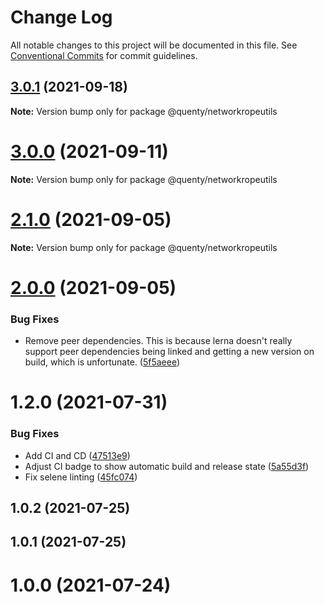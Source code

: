 # Change Log

All notable changes to this project will be documented in this file.
See [Conventional Commits](https://conventionalcommits.org) for commit guidelines.

## [3.0.1](https://github.com/Quenty/NevermoreEngine/compare/@quenty/networkropeutils@3.0.0...@quenty/networkropeutils@3.0.1) (2021-09-18)

**Note:** Version bump only for package @quenty/networkropeutils





# [3.0.0](https://github.com/Quenty/NevermoreEngine/compare/@quenty/networkropeutils@2.1.0...@quenty/networkropeutils@3.0.0) (2021-09-11)

**Note:** Version bump only for package @quenty/networkropeutils





# [2.1.0](https://github.com/Quenty/NevermoreEngine/compare/@quenty/networkropeutils@2.0.0...@quenty/networkropeutils@2.1.0) (2021-09-05)

**Note:** Version bump only for package @quenty/networkropeutils





# [2.0.0](https://github.com/Quenty/NevermoreEngine/compare/@quenty/networkropeutils@1.2.0...@quenty/networkropeutils@2.0.0) (2021-09-05)


### Bug Fixes

* Remove peer dependencies. This is because lerna doesn't really support peer dependencies being linked and getting a new version on build, which is unfortunate. ([5f5aeee](https://github.com/Quenty/NevermoreEngine/commit/5f5aeeea8de9975435309e53679f0ef7064f9dd0))





# 1.2.0 (2021-07-31)


### Bug Fixes

* Add CI and CD ([47513e9](https://github.com/Quenty/NevermoreEngine/commit/47513e9b568162707534af132396dd8756947dd3))
* Adjust CI badge to show automatic build and release state ([5a55d3f](https://github.com/Quenty/NevermoreEngine/commit/5a55d3f19bf8d66a760d67da9b56ed47fab74656))
* Fix selene linting ([45fc074](https://github.com/Quenty/NevermoreEngine/commit/45fc07489ee59127ac6582689f19a0e87c1e5b5a))



## 1.0.2 (2021-07-25)



## 1.0.1 (2021-07-25)



# 1.0.0 (2021-07-24)

